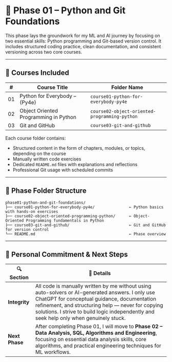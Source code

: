 # 📘 Phase 01 – Python and Git Foundations

This phase lays the groundwork for my ML and AI journey by focusing on two essential skills: Python programming and Git-based version control. It includes structured coding practice, clean documentation, and consistent versioning across two core courses.

---

## 🧩 Courses Included

| #    | Course Title                               | Folder Name                                    |
|------|--------------------------------------------|------------------------------------------------|
| 01   | Python for Everybody – (Py4e)              | `course01-python-for-everybody-py4e`           |
| 02   | Object Oriented Programming in Python      | `course02-object-oriented-programming-python`  |
| 03   | Git and GitHub                             | `course03-git-and-github`                      |

Each course folder contains:
- Structured content in the form of chapters, modules, or topics, depending on the course  
- Manually written code exercises  
- Dedicated `README.md` files with explanations and reflections  
- Professional Git usage with scheduled commits

---

## 📁 Phase Folder Structure

```text
phase01-python-and-git-foundations/
├── course01-python-for-everybody-py4e/               ← Python basics with hands-on exercises
├── course02-object-oriented-programming-python/      ← Object-Oriented Programming fundamentals in Python
├── course03-git-and-github/                          ← Git and GitHub for version control
└── README.md                                         ← Phase overview
```
---

## 🧾 Personal Commitment & Next Steps

| 🔍 Section        | 💬 Details |
|------------------|------------|
| **Integrity**     | All code is manually written by me without using auto-solvers or AI-generated answers. I only use ChatGPT for conceptual guidance, documentation refinement, and structuring help — never for copying solutions. I strive to build logic independently and seek help only when genuinely stuck. |
| **Next Phase**    | After completing Phase 01, I will move to **Phase 02 – Data Analysis, SQL, Algorithms and Engineering**, focusing on essential data analysis skills, core algorithms, and practical engineering techniques for ML workflows. |